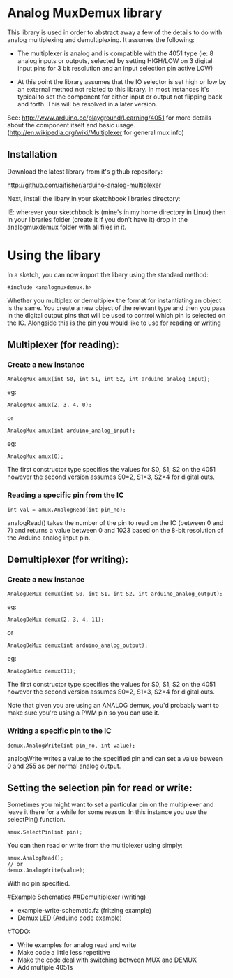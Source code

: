 # Analog MuxDemux library

This library is used in order to abstract away a few of the details to do with analog multiplexing and demultiplexing. It assumes the following:

- The multiplexer is analog and is compatible with the 4051 type (ie: 8 analog inputs or outputs, selected by setting HIGH/LOW on 3 digital input pins for 3 bit resolution and an input selection pin active LOW)

- At this point the library assumes that the IO selector is set high or low by an external method not related to this library. In most instances it's typical to set the component for either input or output not flipping back and forth. This will be resolved in a later version.

See: http://www.arduino.cc/playground/Learning/4051 for more details about the component itself and basic usage. (http://en.wikipedia.org/wiki/Multiplexer for general mux info)

## Installation

Download the latest library from it's github repository:

http://github.com/ajfisher/arduino-analog-multiplexer

Next, install the libary in your sketchbook libraries directory:

IE: wherever your sketchbook is (mine's in my home directory in Linux) then in your libraries folder (create it if you don't have it) drop in the analogmuxdemux folder with all files in it.

# Using the libary

In a sketch, you can now import the libary using the standard method:

    #include <analogmuxdemux.h>

Whether you multiplex or demultiplex the format for instantiating an object is the same. You create a new object of the relevant type and then you pass in the digital output pins that will be used to control which pin is selected on the IC. Alongside this is the pin you would like to use for reading or writing

## Multiplexer (for reading):

### Create a new instance

    AnalogMux amux(int S0, int S1, int S2, int arduino_analog_input);

eg: 

    AnalogMux amux(2, 3, 4, 0);

or 

    AnalogMux amux(int arduino_analog_input);

eg: 

    AnalogMux amux(0);

The first constructor type specifies the values for S0, S1, S2 on the 4051 however the second version assumes S0=2, S1=3, S2=4 for digital outs.

### Reading a specific pin from the IC

    int val = amux.AnalogRead(int pin_no);

analogRead() takes the number of the pin to read on the IC (between 0 and 7) and returns a value between 0 and 1023 based on the 8-bit resolution of the Arduino analog input pin. 

## Demultiplexer (for writing):

### Create a new instance

    AnalogDeMux demux(int S0, int S1, int S2, int arduino_analog_output);

eg: 

    AnalogDeMux demux(2, 3, 4, 11);

or

    AnalogDeMux demux(int arduino_analog_output);

eg: 

    AnalogDeMux demux(11);

The first constructor type specifies the values for S0, S1, S2 on the 4051 however the second version assumes S0=2, S1=3, S2=4 for digital outs.

Note that given you are using an ANALOG demux, you'd probably want to make sure you're using a PWM pin so you can use it.

### Writing a specific pin to the IC

    demux.AnalogWrite(int pin_no, int value);

analogWrite writes a value to the specified pin and can set a value beween 0 and 255 as per normal analog output.

## Setting the selection pin for read or write:

Sometimes you might want to set a particular pin on the multiplexer and leave it there for a while for some reason. In this instance you use the selectPin() function.

    amux.SelectPin(int pin);

You can then read or write from the multiplexer using simply:

    amux.AnalogRead(); 
    // or 
    demux.AnalogWrite(value);

With no pin specified. 

#Example Schematics
##Demultiplexer (writing)

- example-write-schematic.fz (fritzing example)
- Demux LED (Arduino code example)

#TODO:

- Write examples for analog read and write
- Make code a little less repetitive
- Make the code deal with switching between MUX and DEMUX
- Add multiple 4051s
